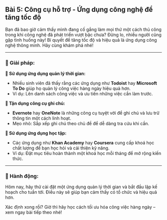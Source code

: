 ## Bài 5: Công cụ hỗ trợ - Ứng dụng công nghệ để tăng tốc độ

Bạn đã bao giờ cảm thấy mình đang cố gắng làm mọi thứ một cách thủ công trong khi công nghệ đã phát triển vượt bậc chưa? Đừng lo, nhiều người cũng gặp tình huống này! Bí quyết để tăng tốc độ và hiệu quả là ứng dụng công nghệ thông minh. Hãy cùng khám phá nhé!

---

### 📌 Giải pháp:

**🔹 Sử dụng ứng dụng quản lý thời gian:**

- Nhiều sinh viên đã thấy rằng các ứng dụng như **Todoist** hay **Microsoft To Do** giúp họ quản lý công việc hàng ngày hiệu quả hơn.  
- Ví dụ: Lên danh sách công việc và ưu tiên những việc cần làm trước.

**🔹 Tận dụng công cụ ghi chú:**

- **Evernote** hay **OneNote** là những công cụ tuyệt vời để ghi chú và lưu trữ thông tin một cách linh hoạt.  
- Mẹo nhỏ: Sắp xếp ghi chú theo chủ đề để dễ dàng tra cứu khi cần.

**🔹 Sử dụng ứng dụng học tập:**

- Các ứng dụng như **Khan Academy** hay **Coursera** cung cấp khoá học chất lượng để bạn học hỏi và cải thiện kỹ năng.  
- Ví dụ: Đặt mục tiêu hoàn thành một khoá học mỗi tháng để mở rộng kiến thức.

---

### 🚀 Hành động:

Hôm nay, hãy thử cài đặt một ứng dụng quản lý thời gian và bắt đầu lập kế hoạch cho tuần tới. Điều này sẽ giúp bạn cảm thấy có tổ chức và hiệu quả hơn.

Xác định xong rồi? Giờ thì hãy học cách tối ưu hóa công việc hàng ngày – xem ngay bài tiếp theo nhé!